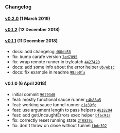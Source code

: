 ### Changelog

#### [v0.2.0](https://github.com/w33ble/horsey-sauce/compare/v0.1.2...v0.2.0) (1 March 2019)

#### [v0.1.2](https://github.com/w33ble/horsey-sauce/compare/v0.1.1...v0.1.2) (12 December 2018)

#### [v0.1.1](https://github.com/w33ble/horsey-sauce/compare/v0.1.0...v0.1.1) (11 December 2018)
- docs: add changelog [`d60db58`](https://github.com/w33ble/horsey-sauce/commit/d60db5884dd06be9c8afe8ae6de10e53784432eb)
- fix: bump carafe version [`7ed7095`](https://github.com/w33ble/horsey-sauce/commit/7ed7095ef3b68b2175f70ac0fb964ed644f2ee4c)
- fix: wrap remote runner in try/catch [`4427420`](https://github.com/w33ble/horsey-sauce/commit/4427420f78fc5445a4c00c721f8d63611666eef7)
- docs: add some info about the error helper [`0b7eb1c`](https://github.com/w33ble/horsey-sauce/commit/0b7eb1c27eafd863bc8e479be1ed3362af495bab)
- docs: fix example in readme [`98ae0fa`](https://github.com/w33ble/horsey-sauce/commit/98ae0fa9cd847d9596f3e3a418f538fcf58531c5)

#### v0.1.0 (6 April 2018)
- initial commit [`96293d0`](https://github.com/w33ble/horsey-sauce/commit/96293d081176e91e57d0beae62d7be6a020c6d88)
- feat: mostly functional sauce runner [`c4b85a5`](https://github.com/w33ble/horsey-sauce/commit/c4b85a5ae6978826641d10b04d9013de770a659e)
- feat: working sauce tunnel runner [`c1e39fc`](https://github.com/w33ble/horsey-sauce/commit/c1e39fc15f8c02e8de77b4b7ee3d13f00c1de926)
- feat: use argument length to pass helpers [`4818204`](https://github.com/w33ble/horsey-sauce/commit/48182040a532d409a89dd6c68045b0bda95e6317)
- feat: add getUncaughtErrors exec helper [`bfac91a`](https://github.com/w33ble/horsey-sauce/commit/bfac91ae03a9a64d79cce753a09e1e7c8c9e1bb4)
- fix: correctly reset running state [`2f0829c`](https://github.com/w33ble/horsey-sauce/commit/2f0829c6280d5de654226ea0dc20af995d1a10d7)
- fix: don&#x27;t throw on close without tunnel [`fbde392`](https://github.com/w33ble/horsey-sauce/commit/fbde392b56b7ce6dbc0a4f10bef11575f41055a8)
